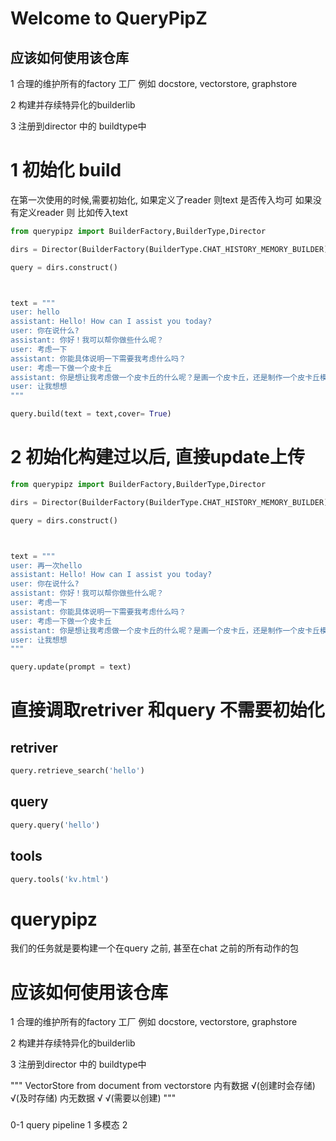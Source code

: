 # Welcome to QueryPipZ

##  应该如何使用该仓库
1 合理的维护所有的factory 工厂
    例如 docstore, vectorstore, graphstore

2 构建并存续特异化的builderlib

3 注册到director 中的 buildtype中


# 1 初始化 build
在第一次使用的时候,需要初始化, 
如果定义了reader 则text 是否传入均可
如果没有定义reader 则 比如传入text
```python
from querypipz import BuilderFactory,BuilderType,Director

dirs = Director(BuilderFactory(BuilderType.CHAT_HISTORY_MEMORY_BUILDER))

query = dirs.construct()



text = """
user: hello
assistant: Hello! How can I assist you today?
user: 你在说什么?
assistant: 你好！我可以帮你做些什么呢？
user: 考虑一下
assistant: 你能具体说明一下需要我考虑什么吗？
user: 考虑一下做一个皮卡丘
assistant: 你是想让我考虑做一个皮卡丘的什么呢？是画一个皮卡丘，还是制作一个皮卡丘模型，或者其他什么呢？请告诉我更多细节。
user: 让我想想
"""

query.build(text = text,cover= True)

```



# 2 初始化构建过以后, 直接update上传

```python
from querypipz import BuilderFactory,BuilderType,Director

dirs = Director(BuilderFactory(BuilderType.CHAT_HISTORY_MEMORY_BUILDER))

query = dirs.construct()



text = """
user: 再一次hello
assistant: Hello! How can I assist you today?
user: 你在说什么?
assistant: 你好！我可以帮你做些什么呢？
user: 考虑一下
assistant: 你能具体说明一下需要我考虑什么吗？
user: 考虑一下做一个皮卡丘
assistant: 你是想让我考虑做一个皮卡丘的什么呢？是画一个皮卡丘，还是制作一个皮卡丘模型，或者其他什么呢？请告诉我更多细节。
user: 让我想想
"""

query.update(prompt = text)
```

# 直接调取retriver 和query 不需要初始化

## retriver

```python
query.retrieve_search('hello')
```


## query

```python
query.query('hello')
```

## tools

```python
query.tools('kv.html')
```


# querypipz

我们的任务就是要构建一个在query 之前, 甚至在chat 之前的所有动作的包

#  应该如何使用该仓库
1 合理的维护所有的factory 工厂
    例如 docstore, vectorstore, graphstore

2 构建并存续特异化的builderlib

3 注册到director 中的 buildtype中

"""
    VectorStore        from document      from vectorstore
    内有数据             √(创建时会存储)              √(及时存储)
    内无数据                  √                     √(需要以创建)
"""

###

0-1 query pipeline
1 多模态
2 

